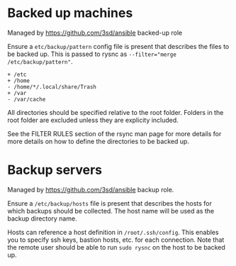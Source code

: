# Backed up machines

Managed by https://github.com/3sd/ansible backed-up role

Ensure a `etc/backup/pattern` config file is present that describes the files to be backed up. This is passed to rysnc as `--filter="merge /etc/backup/pattern"`.

```
+ /etc
+ /home
- /home/*/.local/share/Trash
+ /var
- /var/cache
```

All directories should be specified relative to the root folder. Folders in the root folder are excluded unless they are explicity included.

See the FILTER RULES section of the rsync man page for more details for more details on how to define the directories to be backed up.

# Backup servers

Managed by https://github.com/3sd/ansible backup role.

Ensure a `/etc/backup/hosts` file is present that describes the hosts for which backups should be collected. The host name will be used as the backup directory name.

Hosts can reference a host definition in `/root/.ssh/config`. This enables you to specify ssh keys, bastion hosts, etc. for each connection. Note that the remote user should be able to run `sudo rysnc` on the host to be backed up.

